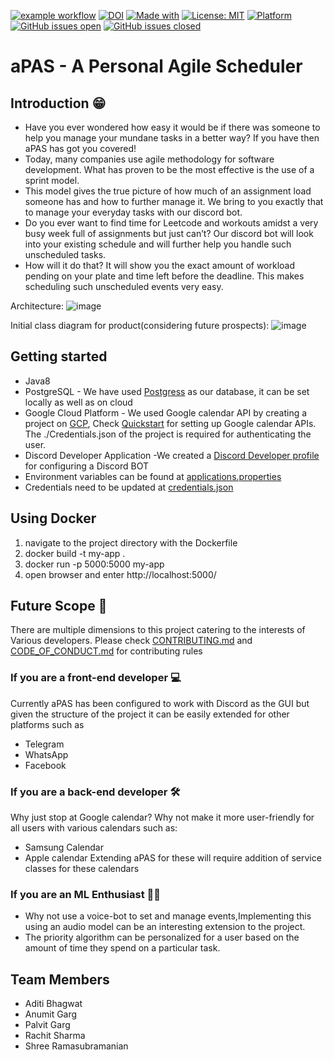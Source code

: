 [![example workflow](https://github.com/elric97/CalBot/actions/workflows/maven.yml/badge.svg)](https://github.com/elric97/CalBot/actions/workflows/maven.yml)
[![DOI](https://zenodo.org/badge/DOI/10.5281/zenodo.5528822.svg)](https://doi.org/10.5281/zenodo.5528822)
[![Made with](https://img.shields.io/badge/Made%20with-Java-blue)](https://www.java.com/en/)
[![License: MIT](https://img.shields.io/badge/license-MIT-green)](https://github.com/elric97/CalBot/blob/master/LICENSE)
[![Platform](https://img.shields.io/badge/platform-discord-blue)](https://discord.com/)
[![GitHub issues open](https://img.shields.io/github/issues/elric97/CalBot)](https://github.com/elric97/CalBot/issues)
[![GitHub issues closed](https://img.shields.io/github/issues-closed/elric97/CalBot?color=magenta)](https://github.com/elric97/CalBot/issues)
# aPAS - A Personal Agile Scheduler

## Introduction 😁
* Have you ever wondered how easy it would be if there was someone to help you manage your mundane tasks in a better way? If you have then aPAS has got you covered!
* Today, many companies use agile methodology for software development. What has proven to be the most effective is the use of a sprint model. 
* This model gives the true picture of how much of an assignment load someone has and how to further manage it. We bring to you exactly that to manage your everyday tasks with our discord bot.
* Do you ever want to find time for Leetcode and workouts amidst a very busy week full of assignments but just can’t? Our discord bot will look into your existing schedule and will further help you handle such unscheduled tasks. 
* How will it do that? It will show you the exact amount of workload pending on your plate and time left before the deadline. This makes scheduling such unscheduled events very easy. 


Architecture:
![image](https://user-images.githubusercontent.com/16212546/133550649-23125bf6-476e-435e-8f16-42a777d034fb.png)

Initial class diagram for product(considering future prospects):
![image](https://user-images.githubusercontent.com/16212546/133550846-e297d9f2-9907-4174-b1ec-d261a8b1353f.png)

## Getting started 
* Java8 
* PostgreSQL - We have used [Postgress](https://www.postgresql.org) as our database, it can be set locally as well as on cloud
* Google Cloud Platform - We used Google calendar API by creating a project on [GCP](https://developers.google.com/workspace/guides/create-project), Check [Quickstart](https://developers.google.com/calendar/api/quickstart/java) for setting up Google calendar APIs. The ./Credentials.json of the project is required for authenticating the user.
* Discord Developer Application -We created a [Discord Developer profile](https://discord.com/developers/docs/intro) for configuring a Discord BOT 
* Environment variables can be found at [applications.properties](/src/main/resources/application.properties)
* Credentials need to be updated at [credentials.json](/src/main/resources/credentials.json)

## Using Docker
1. navigate to the project directory with the Dockerfile
2. docker build -t my-app .
3. docker run -p 5000:5000 my-app
4. open browser and enter http://localhost:5000/


## Future Scope 🐾
There are multiple dimensions to this project catering to the interests of
Various developers. Please check [CONTRIBUTING.md](./CONTRIBUTING.md) and [CODE_OF_CONDUCT.md](./CODE_OF_CONDUCT.md) for contributing rules

### If you are a front-end developer 💻
Currently aPAS has been configured to work with Discord as the GUI but given the structure of the project it can be easily extended for other platforms such as
* Telegram
* WhatsApp
* Facebook 

### If you are a back-end developer 🛠️
Why just stop at Google calendar? Why not make it more user-friendly for all users with various calendars such as:
* Samsung Calendar
* Apple calendar
Extending aPAS for these will require addition of service classes for these calendars

### If you are an ML Enthusiast 🧑‍🔬
* Why not use a voice-bot to set and manage events,Implementing this using an audio model can be an interesting extension to the project.
* The priority algorithm can be personalized for a user based on the amount of time they spend on a particular task. 

## Team Members
* Aditi Bhagwat
* Anumit Garg
* Palvit Garg
* Rachit Sharma
* Shree Ramasubramanian